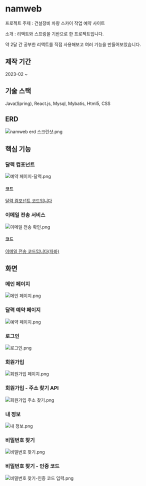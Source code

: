 <h1>namweb</h1>
<p>프로젝트 주제 : 건설장비 차량 스카이 작업 예약 사이트</p>
<p>소개 : 리액트와 스프링을 기반으로 한 프로젝트입니다.</p>
<p>약 2달 간 공부한 리액트를 직접 사용해보고 여러 기능을 만들어보았습니다.</p>
<h2>제작 기간</h2>
<p>2023-02 ~</p>
<h2>기술 스택</h2>
<p>Java(Spring), React.js, Mysql, Mybatis, Html5, CSS</p>
<h2>ERD</h2>
<img src="../[asset]/namweb/sql/namweb_erd.png" alt="namweb erd 스크린샷.png" />
<h2>핵심 기능</h2>
<h3>달력 컴포넌트</h3>
<img src="../[asset]/namweb/portfolio/calendar01.png" alt="예약 페이지-달력.png" />
<h4>코드</h4>
<a href="https://github.com/cdnwell/Portfolio/blob/master/namweb/src/main/frontend/src/components/utility/Calendar.tsx">달력 컴포넌트 코드입니다</a>
<h3>이메일 전송 서비스</h3>
<img src="../[asset]/namweb/portfolio/email01.png" alt="이메일 전송 확인.png" />
<h4>코드</h4>
<a href="https://github.com/cdnwell/Portfolio/blob/master/namweb/src/main/java/com/namweb/domain/google/email/sender/GoogleEmailSender.java">이메일 전송 코드입니다(자바)</a>
<h2>화면</h2>
<h3>메인 페이지</h3>
<img src="../[asset]/namweb/portfolio/main01.png" alt="메인 페이지.png" />
<h3>달력 예약 페이지</h3>
<img src="../[asset]/namweb/portfolio/book01.png" alt="예약 페이지.png"/>
<h3>로그인</h3>
<img src="../[asset]/namweb/portfolio/login01.png" alt="로그인.png"/>
<h3>회원가입</h3>
<img src="../[asset]/namweb/portfolio/register01.png" alt="회원가입 페이지.png"/>
<h3>회원가입 - 주소 찾기 API</h3>
<img src="../[asset]/namweb/portfolio/address01.png" alt="회원가입 주소 찾기.png"/>
<h3>내 정보</h3>
<img src="../[asset]/namweb/portfolio/info01.png" alt="내 정보.png"/>
<h3>비밀번호 찾기</h3>
<img src="../[asset]/namweb/portfolio/find_pw01.png" alt="비밀번호 찾기.png"/>
<h3>비밀번호 찾기 - 인증 코드</h3>
<img src="../[asset]/namweb/portfolio/code01.png" alt="비밀번호 찾기-인증 코드 입력.png"/>
